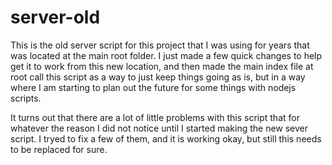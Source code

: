 # server-old

This is the old server script for this project that I was using for years that was located at the main root folder. I just made a few quick changes to help get it to work from this new location, and then made the main index file at root call this script as a way to just keep things going as is, but in a way where I am starting to plan out the future for some things with nodejs scripts.

It turns out that there are a lot of little problems with this script that for whatever the reason I did not notice until I started making the new sever script. I tryed to fix a few of them, and it is working okay, but still this needs to be replaced for sure.
